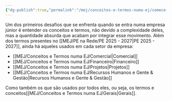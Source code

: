 ```yaml
---
{"dg-publish":true,"permalink":"/mej/conceitos-e-termos-numa-ej/comece-aqui/"}
---
```


Um dos primeiros desafios que se enfrenta quando se entra numa empresa júnior é entender os conceitos e termos, não devido a complexidade deles, mas a quantidade absurda que acabam por integrar esse movimento. Além dos termos presentes no [[MEJ/PE na Rede/PE 2025 - 2027\|PE 2025 - 2027]], ainda há aqueles usados em cada setor da empresa:
- [[MEJ/Conceitos e Termos numa EJ/Comercial\|Comercial]]
- [[MEJ/Conceitos e Termos numa EJ/Financeiro\|Financeiro]]
- [[MEJ/Conceitos e Termos numa EJ/Projetos\|Projetos]]
- [[MEJ/Conceitos e Termos numa EJ/Recursos Humanos e Gente & Gestão\|Recursos Humanos e Gente & Gestão]]

Como também os que são usados por todos eles, ou seja, os termos e conceitos[[MEJ/Conceitos e Termos numa EJ/Gerais\|Gerais]].